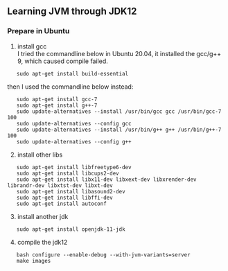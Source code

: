 ## Learning JVM through JDK12

### Prepare in Ubuntu
1. install gcc  
   I tried the commandline below in Ubuntu 20.04, it installed the gcc/g++ 9, which caused compile failed.
```commandline
   sudo apt-get install build-essential  
```
   then I used the commandline below instead:
```commandline
   sudo apt-get install gcc-7  
   sudo apt-get install g++-7  
   sudo update-alternatives --install /usr/bin/gcc gcc /usr/bin/gcc-7 100  
   sudo update-alternatives --config gcc  
   sudo update-alternatives --install /usr/bin/g++ g++ /usr/bin/g++-7 100  
   sudo update-alternatives --config g++  
```
2. install other libs
```commandline
   sudo apt-get install libfreetype6-dev  
   sudo apt-get install libcups2-dev  
   sudo apt-get install libx11-dev libxext-dev libxrender-dev librandr-dev libxtst-dev libxt-dev  
   sudo apt-get install libasound2-dev  
   sudo apt-get install libffi-dev
   sudo apt-get install autoconf
```
3. install another jdk
```commandline
   sudo apt-get install openjdk-11-jdk
```
4. compile the jdk12
```commandline
   bash configure --enable-debug --with-jvm-variants=server
   make images
```
